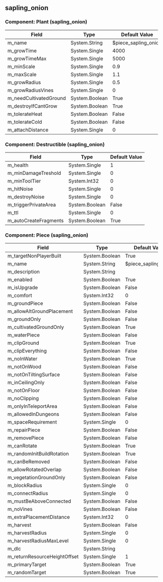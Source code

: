 ## sapling_onion

### Component: Plant (sapling_onion)

|Field|Type|Default Value|
|-----|----|-------------|
|m_name|System.String|$piece_sapling_onion|
|m_growTime|System.Single|4000|
|m_growTimeMax|System.Single|5000|
|m_minScale|System.Single|0.9|
|m_maxScale|System.Single|1.1|
|m_growRadius|System.Single|0.5|
|m_growRadiusVines|System.Single|0|
|m_needCultivatedGround|System.Boolean|True|
|m_destroyIfCantGrow|System.Boolean|True|
|m_tolerateHeat|System.Boolean|False|
|m_tolerateCold|System.Boolean|False|
|m_attachDistance|System.Single|0|

### Component: Destructible (sapling_onion)

|Field|Type|Default Value|
|-----|----|-------------|
|m_health|System.Single|1|
|m_minDamageTreshold|System.Single|0|
|m_minToolTier|System.Int32|0|
|m_hitNoise|System.Single|0|
|m_destroyNoise|System.Single|0|
|m_triggerPrivateArea|System.Boolean|False|
|m_ttl|System.Single|0|
|m_autoCreateFragments|System.Boolean|True|

### Component: Piece (sapling_onion)

|Field|Type|Default Value|
|-----|----|-------------|
|m_targetNonPlayerBuilt|System.Boolean|True|
|m_name|System.String|$piece_sapling_onion|
|m_description|System.String||
|m_enabled|System.Boolean|True|
|m_isUpgrade|System.Boolean|False|
|m_comfort|System.Int32|0|
|m_groundPiece|System.Boolean|False|
|m_allowAltGroundPlacement|System.Boolean|False|
|m_groundOnly|System.Boolean|False|
|m_cultivatedGroundOnly|System.Boolean|True|
|m_waterPiece|System.Boolean|False|
|m_clipGround|System.Boolean|True|
|m_clipEverything|System.Boolean|False|
|m_noInWater|System.Boolean|True|
|m_notOnWood|System.Boolean|False|
|m_notOnTiltingSurface|System.Boolean|False|
|m_inCeilingOnly|System.Boolean|False|
|m_notOnFloor|System.Boolean|False|
|m_noClipping|System.Boolean|False|
|m_onlyInTeleportArea|System.Boolean|False|
|m_allowedInDungeons|System.Boolean|False|
|m_spaceRequirement|System.Single|0|
|m_repairPiece|System.Boolean|False|
|m_removePiece|System.Boolean|False|
|m_canRotate|System.Boolean|True|
|m_randomInitBuildRotation|System.Boolean|True|
|m_canBeRemoved|System.Boolean|False|
|m_allowRotatedOverlap|System.Boolean|False|
|m_vegetationGroundOnly|System.Boolean|False|
|m_blockRadius|System.Single|0|
|m_connectRadius|System.Single|0|
|m_mustBeAboveConnected|System.Boolean|False|
|m_noVines|System.Boolean|False|
|m_extraPlacementDistance|System.Int32|0|
|m_harvest|System.Boolean|False|
|m_harvestRadius|System.Single|0|
|m_harvestRadiusMaxLevel|System.Single|0|
|m_dlc|System.String||
|m_returnResourceHeightOffset|System.Single|1|
|m_primaryTarget|System.Boolean|True|
|m_randomTarget|System.Boolean|True|

